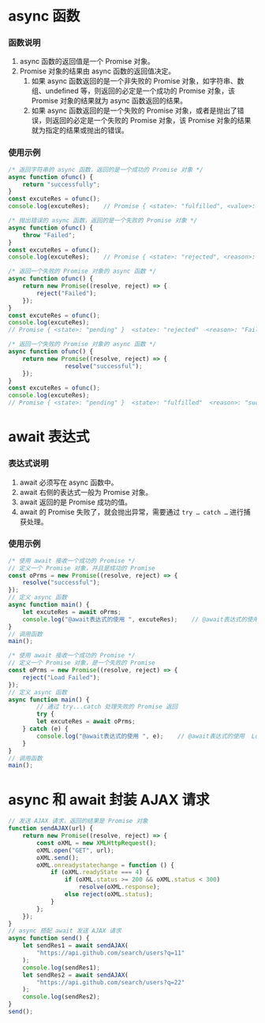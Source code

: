# async 函数

### 函数说明

1. async 函数的返回值是一个 Promise 对象。 
2. Promise 对象的结果由 async 函数的返回值决定。
    1. 如果 async 函数返回的是一个非失败的 Promise 对象，如字符串、数组、undefined 等，则返回的必定是一个成功的 Promise 对象，该 Promise 对象的结果就为 async 函数返回的结果。
    2. 如果 async 函数返回的是一个失败的 Promise 对象，或者是抛出了错误，则返回的必定是一个失败的 Promise 对象，该 Promise 对象的结果就为指定的结果或抛出的错误。

### 使用示例

```jsx
/* 返回字符串的 async 函数，返回的是一个成功的 Promise 对象 */
async function ofunc() {
    return "successfully";
}
const excuteRes = ofunc();
console.log(excuteRes);    // Promise { <state>: "fulfilled", <value>: "successfully" }

/* 抛出错误的 async 函数，返回的是一个失败的 Promise 对象 */
async function ofunc() {
    throw "Failed";
}
const excuteRes = ofunc();
console.log(excuteRes);    // Promise { <state>: "rejected", <reason>: "Failed" }

/* 返回一个失败的 Promise 对象的 async 函数 */
async function ofunc() {
    return new Promise((resolve, reject) => {
        reject("Failed");
    });
}
const excuteRes = ofunc();
console.log(excuteRes);
// Promise { <state>: "pending" }  <state>: "rejected"  <reason>: "Failed"

/* 返回一个失败的 Promise 对象的 async 函数 */
async function ofunc() {
    return new Promise((resolve, reject) => {
				resolve("successful");
    });
}
const excuteRes = ofunc();
console.log(excuteRes);
// Promise { <state>: "pending" }  <state>: "fulfilled"  <reason>: "successful"
```

# await 表达式

### 表达式说明

1. await 必须写在 async 函数中。
2. await 右侧的表达式一般为 Promise 对象。
3. await 返回的是 Promise 成功的值。
4. await 的 Promise 失败了，就会抛出异常，需要通过 `try … catch …` 进行捕获处理。

### 使用示例

```jsx
/* 使用 await 接收一个成功的 Promise */
// 定义一个 Promise 对象，并且是成功的 Promise
const oPrms = new Promise((resolve, reject) => {
    resolve("successful");
});
// 定义 async 函数
async function main() {
    let excuteRes = await oPrms;
    console.log("@await表达式的使用 ", excuteRes);    // @await表达式的使用  successful
}
// 调用函数
main();

/* 使用 await 接收一个成功的 Promise */
// 定义一个 Promise 对象，是一个失败的 Promise
const oPrms = new Promise((resolve, reject) => {
    reject("Load Failed");
});
// 定义 async 函数
async function main() {
		// 通过 try...catch 处理失败的 Promise 返回
		try {
        let excuteRes = await oPrms;
    } catch (e) {
        console.log("@await表达式的使用 ", e);    // @await表达式的使用  Load Failed
    }
}
// 调用函数
main();
```

# async 和 await 封装 AJAX 请求

```jsx
// 发送 AJAX 请求，返回的结果是 Promise 对象
function sendAJAX(url) {
    return new Promise((resolve, reject) => {
        const oXML = new XMLHttpRequest();
        oXML.open("GET", url);
        oXML.send();
        oXML.onreadystatechange = function () {
            if (oXML.readyState === 4) {
                if (oXML.status >= 200 && oXML.status < 300)
                    resolve(oXML.response);
                else reject(oXML.status);
            }
        };
    });
}
// async 搭配 await 发送 AJAX 请求
async function send() {
    let sendRes1 = await sendAJAX(
        "https://api.github.com/search/users?q=11"
    );
    console.log(sendRes1);
    let sendRes2 = await sendAJAX(
        "https://api.github.com/search/users?q=22"
    );
    console.log(sendRes2);
}
send();
```